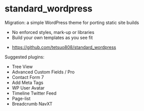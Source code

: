 standard_wordpress
==================

Migration: a simple WordPress theme for porting static site builds

* No enforced styles, mark-up or libraries
* Build your own templates as you see fit

- https://github.com/tetsuo808/standard_wordpress

Suggested plugins:

* Tree View
* Advanced Custom Fields / Pro
* Contact Form 7
* Add Meta Tags
* WP User Avatar
* Timeline Twitter Feed
* Page-list
* Breadcrumb NavXT
